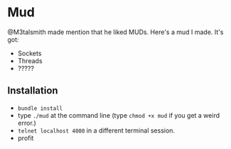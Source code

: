 Mud
===

@M3talsmith made mention that he liked MUDs. Here's a mud I made.
It's got:

 - Sockets
 - Threads
 - ?????

Installation
---

 - `bundle install`
 - type `./mud` at the command line (type `chmod +x mud` if you get a weird error.)
 - `telnet localhost 4000` in a different terminal session.
 - profit